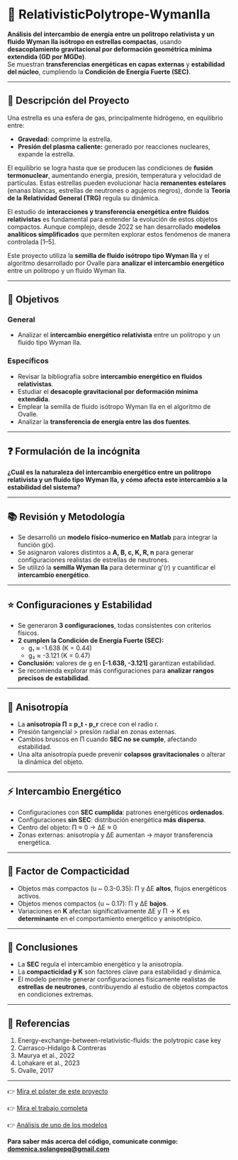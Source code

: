 # 🌟 RelativisticPolytrope-WymanIIa

**Análisis del intercambio de energía entre un politropo relativista y un fluido Wyman IIa isótropo en estrellas compactas**, usando **desacoplamiento gravitacional por deformación geométrica mínima extendida (GD por MGDe)**.  
Se muestran **transferencias energéticas en capas externas** y **estabilidad del núcleo**, cumpliendo la **Condición de Energía Fuerte (SEC)**.

---

## 🔹 Descripción del Proyecto

Una estrella es una esfera de gas, principalmente hidrógeno, en equilibrio entre:

- **Gravedad:** comprime la estrella.  
- **Presión del plasma caliente:** generado por reacciones nucleares, expande la estrella.

El equilibrio se logra hasta que se producen las condiciones de **fusión termonuclear**, aumentando energía, presión, temperatura y velocidad de partículas. Estas estrellas pueden evolucionar hacia **remanentes estelares** (enanas blancas, estrellas de neutrones o agujeros negros), donde la **Teoría de la Relatividad General (TRG)** regula su dinámica.

El estudio de **interacciones y transferencia energética entre fluidos relativistas** es fundamental para entender la evolución de estos objetos compactos. Aunque complejo, desde 2022 se han desarrollado **modelos analíticos simplificados** que permiten explorar estos fenómenos de manera controlada [1–5].  

Este proyecto utiliza la **semilla de fluido isótropo tipo Wyman IIa** y el algoritmo desarrollado por Ovalle para **analizar el intercambio energético** entre un politropo y un fluido Wyman IIa.

---

## 🎯 Objetivos

### General
- Analizar el **intercambio energético relativista** entre un politropo y un fluido tipo Wyman IIa.

### Específicos
- Revisar la bibliografía sobre **intercambio energético en fluidos relativistas**.  
- Estudiar el **desacople gravitacional por deformación mínima extendida**.  
- Emplear la semilla de fluido isótropo Wyman IIa en el algoritmo de Ovalle.  
- Analizar la **transferencia de energía entre las dos fuentes**.

---

## ❓ Formulación de la incógnita

**¿Cuál es la naturaleza del intercambio energético entre un politropo relativista y un fluido tipo Wyman IIa, y cómo afecta este intercambio a la estabilidad del sistema?**

---

## 📚 Revisión y Metodología

- Se desarrolló un **modelo físico-numerico en Matlab** para integrar la función g(x).  
- Se asignaron valores distintos a **A, B, c, K, R, n** para generar configuraciones realistas de estrellas de neutrones.  
- Se utilizó la **semilla Wyman IIa** para determinar g'(r) y cuantificar el **intercambio energético**.

---

## ⭐ Configuraciones y Estabilidad

- Se generaron **3 configuraciones**, todas consistentes con criterios físicos.  
- **2 cumplen la Condición de Energía Fuerte (SEC):**  
  - g₁ ≈ -1.638 (K = 0.44)  
  - g₂ ≈ -3.121 (K = 0.47)  
- **Conclusión:** valores de g en **[-1.638, -3.121]** garantizan estabilidad.  
- Se recomienda explorar más configuraciones para **analizar rangos precisos de estabilidad**.

---

## 🔹 Anisotropía

- La **anisotropía Π = p_t - p_r** crece con el radio r.  
- Presión tangencial > presión radial en zonas externas.  
- Cambios bruscos en Π cuando **SEC no se cumple**, afectando estabilidad.  
- Una alta anisotropía puede prevenir **colapsos gravitacionales** o alterar la dinámica del objeto.  

---

## ⚡ Intercambio Energético

- Configuraciones con **SEC cumplida**: patrones energéticos **ordenados**.  
- Configuraciones **sin SEC**: distribución energética **más dispersa**.  
- Centro del objeto: Π ≈ 0 → ΔE ≈ 0  
- Zonas externas: anisotropía y ΔE aumentan → mayor transferencia energética.

---

## 🔧 Factor de Compacticidad

- Objetos más compactos (u ~ 0.3-0.35): Π y ΔE **altos**, flujos energéticos activos.  
- Objetos menos compactos (u ~ 0.17): Π y ΔE **bajos**.  
- Variaciones en **K** afectan significativamente ΔE y Π → K es **determinante** en el comportamiento energético y anisotrópico.

---

## 📌 Conclusiones

- La **SEC** regula el intercambio energético y la anisotropía.  
- La **compacticidad y K** son factores clave para estabilidad y dinámica.  
- El modelo permite generar configuraciones físicamente realistas de **estrellas de neutrones**, contribuyendo al estudio de objetos compactos en condiciones extremas.

---
## 📖 Referencias

1. Energy-exchange-between-relativistic-fluids: the polytropic case key  
2. Carrasco-Hidalgo & Contreras  
3. Maurya et al., 2022  
4. Lohakare et al., 2023  
5. Ovalle, 2017
---  
👉 [Mira el póster de este proyecto](Póster_OAQ.pdf)


👉 [Mira el trabajo completa](INTERCAMBIO_ENERGETICO.pdf)


👉 [Análisis de uno de los modelos](K=0.1_y_u=0.3401_IE.pdf)

**Para saber más acerca del código, comunicate conmigo: domenica.solangepq@gmail.com**
